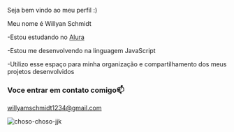 Seja bem vindo ao meu perfil :)

Meu nome é Willyan Schmidt

-Estou estudando no [Alura](https//www.alura.com.br)

-Estou me desenvolvendo na linguagem JavaScript

-Utilizo esse espaço para minha organização e compartilhamento dos meus projetos desenvolvidos

### Voce entrar em contato comigo📫

willyamschmidt1234@gmail.com





![choso-choso-jjk](https://github.com/user-attachments/assets/e5969cf7-ee97-4b44-8454-70ff7ab9c4e6)
